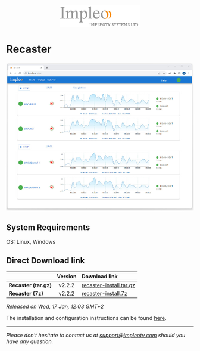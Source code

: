 
<div align="center">
  <a >
    <img src="images/impleo_logo.png" alt="Logo" >
  </a>
</div>

# Recaster

![Recaster](images/recaster-main-sm.jpg)  


## System Requirements

OS: Linux, Windows


## Direct Download link

|          | Version             | Download link                                                           | 
|:---------|:-------------------:|:------------------------------------------------------------------------|
| **Recaster (tar.gz)** |  v2.2.2 | [recaster-install.tar.gz](https://github.com/impleotv/recaster-release/releases/download/v2.2.2/recaster-install.tar.gz)  | 
| **Recaster (7z)** |  v2.2.2 | [recaster-install.7z](https://github.com/impleotv/recaster-release/releases/download/v2.2.2/recaster-install.7z)  | 

*Released on Wed, 17 Jan, 12:03 GMT+2*


The installation and configuration instructions can be found [here](https://impleotv.com/content/recaster/help/).


----  
*Please don't hesitate to contact us at support@impleotv.com should you have any question.*
